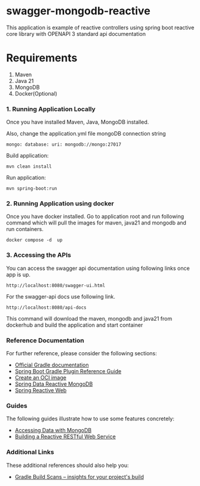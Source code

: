 # swagger-mongodb-reactive
This application is example of reactive controllers using spring boot reactive core library with OPENAPI 3 standard api documentation
# Requirements
1. Maven
2. Java 21
3. MongoDB
4. Docker(Optional)
### 1. Running Application Locally
Once you have installed Maven, Java, MongoDB installed.

Also, change the application.yml file mongoDB connection string 

`mongo:
    database:
        uri: mongodb://mongo:27017`

Build application:

    mvn clean install

Run application:

    mvn spring-boot:run

### 2. Running Application using docker
Once you have docker installed. Go to application root and run following command
which will pull the images for maven, java21 and mongodb and run containers.

    docker compose -d  up

### 3. Accessing the APIs
You can access the swagger api documentation using following links once app is up.

    http://localhost:8080/swagger-ui.html

For the swagger-api docs use following link.

    http://localhost:8080/api-docs

This command will download the maven, mongodb and java21 from dockerhub
and build the application and start container
### Reference Documentation
For further reference, please consider the following sections:

* [Official Gradle documentation](https://docs.gradle.org)
* [Spring Boot Gradle Plugin Reference Guide](https://docs.spring.io/spring-boot/docs/3.1.4/gradle-plugin/reference/html/)
* [Create an OCI image](https://docs.spring.io/spring-boot/docs/3.1.4/gradle-plugin/reference/html/#build-image)
* [Spring Data Reactive MongoDB](https://docs.spring.io/spring-boot/docs/3.1.4/reference/htmlsingle/index.html#data.nosql.mongodb)
* [Spring Reactive Web](https://docs.spring.io/spring-boot/docs/3.1.4/reference/htmlsingle/index.html#web.reactive)

### Guides
The following guides illustrate how to use some features concretely:

* [Accessing Data with MongoDB](https://spring.io/guides/gs/accessing-data-mongodb/)
* [Building a Reactive RESTful Web Service](https://spring.io/guides/gs/reactive-rest-service/)

### Additional Links
These additional references should also help you:

* [Gradle Build Scans – insights for your project's build](https://scans.gradle.com#gradle)

